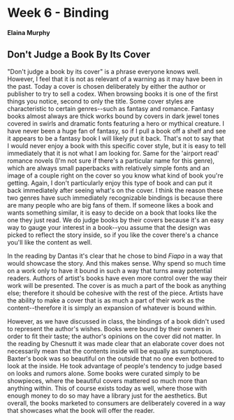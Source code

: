 # Week 6 - Binding

#### Elaina Murphy

## Don't Judge a Book By Its Cover

"Don't judge a book by its cover" is a phrase everyone knows well. However, I feel that it is not as relevant of a warning as it may have been in the past. Today a cover is chosen deliberately by either the author or publisher to try to sell a codex. When browsing books it is one of the first things you notice, second to only the title. Some cover styles are characteristic to certain genres--such as fantasy and romance. Fantasy books almost always are thick works bound by covers in dark jewel tones covered in swirls and dramatic fonts featuring a hero or mythical creature. I have never been a huge fan of fantasy, so if I pull a book off a shelf and see it appears to be a fantasy book I will likely put it back. That's not to say that I would never enjoy a book with this specific cover style, but it is easy to tell immediately that it is not what I am looking for. Same for the 'airport read' romance novels (I'm not sure if there's a particular name for this genre), which are always small paperbacks with relatively simple fonts and an image of a couple right on the cover so you know what kind of book you're getting. Again, I don't particularly enjoy this type of book and can put it back immediately after seeing what's on the cover. I think the reason these two genres have such immediately recognizable bindings is because there are many people who are big fans of them. If someone likes a book and wants something similar, it is easy to decide on a book that looks like the one they just read. We do judge books by their covers because it's an easy way to gauge your interest in a book--you assume that the design was picked to reflect the story inside, so if you like the cover there's a chance you'll like the content as well.

In the reading by Dantas it's clear that he chose to bind *Fiapo* in a way that would showcase the story. And this makes sense. Why spend so much time on a work only to have it bound in such a way that turns away potential readers. Authors of artist's books have even more control over the way their work will be presented. The cover is as much a part of the book as anything else; therefore it should be cohesive with the rest of the piece. Artists have the ability to make a cover that is as much a part of their work as the content--therefore it is simply an expansion of whatever is bound within.

However, as we have discussed in class, the bindings of a book didn't used to represent the author's wishes. Books were bound by their owners in order to fit their taste; the author's opinions on the cover did not matter. In the reading by Chesnutt it was made clear that an elaborate cover does not necessarily mean that the contents inside will be equally as sumptuous. Baxter's book was so beautiful on the outside that no one even bothered to look at the inside. He took advantage of people's tendency to judge based on looks and rumors alone. Some books were curated simply to be showpieces, where the beautiful covers mattered so much more than anything within. This of course exists today as well, where those with enough money to do so may have a library just for the aesthetics. But overall, the books marketed to consumers are deliberately covered in a way that showcases what the book will offer the reader.